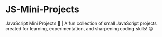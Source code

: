 # JS-Mini-Projects
JavaScript Mini Projects 🚀 | A fun collection of small JavaScript projects created for learning, experimentation, and sharpening coding skills! 😊
